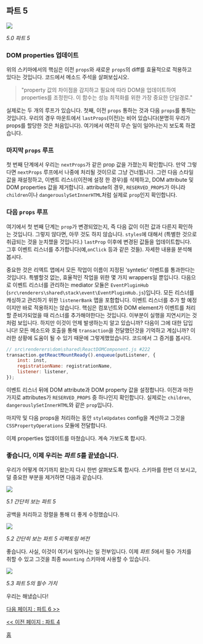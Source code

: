 ## 파트 5

[![](https://rawgit.com/Bogdan-Lyashenko/Under-the-hood-ReactJS/master/stack/images/5/part-5.svg)](https://rawgit.com/Bogdan-Lyashenko/Under-the-hood-ReactJS/master/stack/images/5/part-5.svg)

<em>5.0 파트 5</em>

### DOM properties 업데이트

위의 스키마에서의 핵심은 이전 `props`와 새로운 `props`의 diff를 효율적으로 적용하고 있다는 것입니다. 코드에서 메소드 주석을 살펴보십시오.
> "property 값의 차이점을 감지하고 필요에 따라 DOM을 업데이트하여 properties를 조정한다. 이 함수는 성능 최적화를 위한 가장 중요한 단일경로."

실제로는 두 개의 루프가 있습니다. 첫째, 이전 `props` 통하는 것과 다음 `props`를 통하는 것입니다. 우리의 경우 마운트에서 `lastProps`(이전)는 비어 있습니다(분명히 우리가 props를 할당한 것은 처음입니다). 여기에서 여전히 무슨 일이 일어나는지 보도록 하겠습니다.

### 마지막 `props` 루프
첫 번째 단계에서 우리는 `nextProps`가 같은 prop 값을 가졌는지 확인합니다. 만약 그렇다면 `nextProps` 루프에서 나중에 처리될 것이므로 그냥 건너뜁니다. 그런 다음 스타일 값을 재설정하고, 이벤트 리스너(이전에 설정 한 경우)를 삭제하고, DOM attribute 및 DOM properties 값을 제거합니다. attribute의 경우, `RESERVED_PROPS`가 아니라 `children`이나 `dangerouslySetInnerHTML`처럼 실제로 `prop`인지 확인합니다.

### 다음 `props` 루프
여기에서 첫 번째 단계는 `prop`가 변경되었는지, 즉 다음 값이 이전 값과 다른지 확인하는 것입니다. 그렇지 않다면, 아무 것도 하지 않습니다. `styles`에 대해서 (특별한 것으로 취급되는 것을 눈치챘을 것입니다.) `lastProp` 이후에 변경된 값들을 업데이트합니다. 그후 이벤트 리스너를 추가합니다(예,`onClick` 등과 같은 것들). 자세한 내용을 분석해 봅시다.

중요한 것은 리엑트 앱에서 모든 작업이 이름이 지정된 ‘syntetic’ 이벤트를 통과한다는 것입니다. 특별할것 없는, 효율적인 작업을 위한 몇 가지 wrappers일 뿐입니다. 다음으로 이벤트 리스너를 관리하는 mediator 모듈은 `EventPluginHub` (`src\renderers\shared\stack\event\EventPluginHub.js`)입니다. 모든 리스너를 캐싱하고 관리하기 위한 `listenerBank` 맵을 포함합니다.
이벤트 리스너를 추가 할 예정이지만 바로 적용하지는 않습니다. 핵심은 컴포넌트와 DOM element가 이벤트를 처리 할 준비가되었을 때 리스너를 추가해야한다는 것입니다. 이부분이 실행을 지연시키는 것처럼 보입니다. 하지만 이것이 언제 발생하는지 알고 있습니까? 다음이 그에 대한 답입니다! 모든 메소드와 호출을 통해 `transaction`을 전달했던것을 기억하고 계십니까? 이러한 상황에 도움이 될 수 있기 때문에 그렇게했었습니다. 코드에서 그 증거를 봅시다.

```javascript
// src\renderers\dom\shared\ReactDOMComponent.js #222
transaction.getReactMountReady().enqueue(putListener, {
    inst: inst,
    registrationName: registrationName,
    listener: listener,
});
```

이벤트 리스너 뒤에 DOM attribute과 DOM property 값을 설정합니다. 이전과 마찬가지로 attributes가 `RESERVED_PROPS` 중 하나인지 확인합니다. 실제로는 `children`, `dangerouslySetInnerHTML`와 같은 `prop`입니다.

마지막 및 다음 props을 처리하는 동안 `styleUpdates` config을 계산하고 그것을 `CSSPropertyOperations` 모듈에 전달합니다.

이제 properties 업데이트를 마쳤습니다. 계속 가보도록 합시다.

### 좋습니다, 이제 우리는 *파트 5*를 끝냈습니다.

우리가 어떻게 여기까지 왔는지 다시 한번 살펴보도록 합시다. 스키마를 한번 더 보시고, 덜 중요한 부분을 제거하면 다음과 같습니다.

[![](https://rawgit.com/Bogdan-Lyashenko/Under-the-hood-ReactJS/master/stack/images/5/part-5-A.svg)](https://rawgit.com/Bogdan-Lyashenko/Under-the-hood-ReactJS/master/stack/images/5/part-5-A.svg)

<em>5.1 간단히 보는 파트 5</em>

공백을 처리하고 정렬을 통해 더 좋게 수정했습니다.

[![](https://rawgit.com/Bogdan-Lyashenko/Under-the-hood-ReactJS/master/stack/images/5/part-5-B.svg)](https://rawgit.com/Bogdan-Lyashenko/Under-the-hood-ReactJS/master/stack/images/5/part-5-B.svg)

<em>5.2 간단히 보는 파트 5 리펙토링 버전</em>

좋습니다. 사실, 이것이 여기서 일어나는 일 전부입니다. 이제 *파트 5*에서 필수 가치를 취할 수 있고 그것을 최종 `mounting` 스키마에 사용할 수 있습니다.

[![](https://rawgit.com/Bogdan-Lyashenko/Under-the-hood-ReactJS/master/stack/images/5/part-5-C.svg)](https://rawgit.com/Bogdan-Lyashenko/Under-the-hood-ReactJS/master/stack/images/5/part-5-C.svg)

<em>5.3 파트 5의 필수 가치</em>

우리는 해냈습니다!


[다음 페이지 : 파트 6 >>](./Part-6.md)

[<< 이전 페이지 : 파트 4](./Part-4.md)


[홈](../../README.md)
